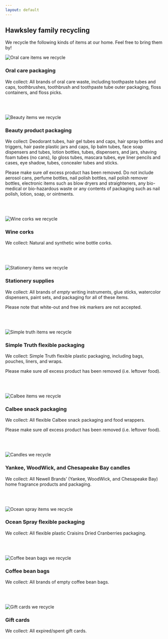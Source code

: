 ```yaml
---
layout: default
---
```


## Hawksley family recycling

We recycle the following kinds of items at our home. Feel free to bring them by!


![Oral care items we recycle](/img/recycle/dental.jpg)

### Oral care packaging

We collect: All brands of oral care waste, including toothpaste tubes and caps, toothbrushes, toothbrush and toothpaste tube outer packaging, floss containers, and floss picks.

<br/><br/>

![Beauty items we recycle](/img/recycle/beauty.jpg)

### Beauty product packaging

We collect: Deodorant tubes, hair gel tubes and caps, hair spray bottles and triggers, hair paste plastic jars and caps, lip balm tubes, face soap dispensers and tubes, lotion bottles, tubes, dispensers, and jars, shaving foam tubes (no cans), lip gloss tubes, mascara tubes, eye liner pencils and cases, eye shadow, tubes, concealer tubes and sticks.

Please make sure _all_ excess product has been removed. Do not include aerosol cans, perfume bottles, nail polish bottles, nail polish remover bottles, electronic items such as blow dryers and straighteners, any bio-medical or bio-hazardous waste or any contents of packaging such as nail polish, lotion, soap, or ointments.

<br/><br/>

![Wine corks we recycle](/img/recycle/corks.jpg)

### Wine corks

We collect: Natural and synthetic wine bottle corks.

<br/><br/>

![Stationery items we recycle](/img/recycle/stationery.png)

### Stationery supplies

We collect: All brands of _empty_ writing instruments, glue sticks, watercolor dispensers, paint sets, and packaging for all of these items.

Please note that white-out and free ink markers are not accepted.

<br/><br/>

![Simple truth items we recycle](/img/recycle/simple-truth.jpg)

### Simple Truth flexible packaging

We collect: Simple Truth flexible plastic packaging, including bags, pouches, liners, and wraps.

Please make sure _all_ excess product has been removed (i.e. leftover food).

<br/><br/>

![Calbee items we recycle](/img/recycle/calbee.jpg)

### Calbee snack packaging

We collect: All flexible Calbee snack packaging and food wrappers.

Please make sure _all_ excess product has been removed (i.e. leftover food).

<br/><br/>

![Candles we recycle](/img/recycle/candles.jpg)

### Yankee, WoodWick, and Chesapeake Bay candles

We collect: All Newell Brands’ (Yankee, WoodWick, and Chesapeake Bay) home fragrance products and packaging.

<br/><br/>

![Ocean spray items we recycle](/img/recycle/ocean-spray.png)

### Ocean Spray flexible packaging

We collect: All flexible plastic Craisins Dried Cranberries packaging.

<br/><br/>

![Coffee bean bags we recycle](/img/recycle/coffee-bean-bags.jpg)

### Coffee bean bags

We collect: All brands of empty coffee bean bags.

<br/><br/>

![Gift cards we recycle](/img/recycle/giftcards.jpg)

### Gift cards

We collect: All expired/spent gift cards.

